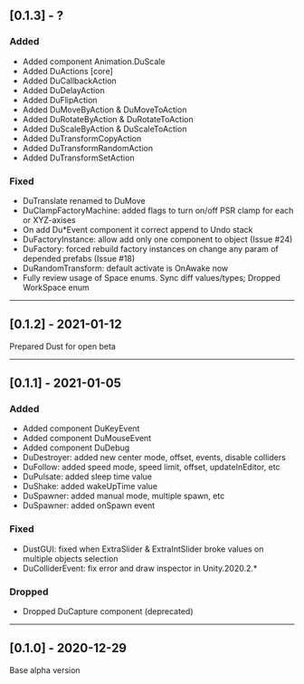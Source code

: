 ## [0.1.3] - ?

### Added

- Added component Animation.DuScale
- Added DuActions [core]
- Added DuCallbackAction
- Added DuDelayAction
- Added DuFlipAction
- Added DuMoveByAction & DuMoveToAction
- Added DuRotateByAction & DuRotateToAction
- Added DuScaleByAction & DuScaleToAction
- Added DuTransformCopyAction
- Added DuTransformRandomAction
- Added DuTransformSetAction

### Fixed

- DuTranslate renamed to DuMove
- DuClampFactoryMachine: added flags to turn on/off PSR clamp for each or XYZ-axises 
- On add Du*Event component it correct append to Undo stack
- DuFactoryInstance: allow add only one component to object (Issue #24)
- DuFactory: forced rebuild factory instances on change any param of depended prefabs (Issue #18)
- DuRandomTransform: default activate is OnAwake now
- Fully review usage of Space enums. Sync diff values/types; Dropped WorkSpace enum


________________________________________________________________________________________________________________________

## [0.1.2] - 2021-01-12

Prepared Dust for open beta 


________________________________________________________________________________________________________________________

## [0.1.1] - 2021-01-05

### Added

- Added component DuKeyEvent
- Added component DuMouseEvent
- Added component DuDebug
- DuDestroyer: added new center mode, offset, events, disable colliders
- DuFollow: added speed mode, speed limit, offset, updateInEditor, etc
- DuPulsate: added sleep time value
- DuShake: added wakeUpTime value
- DuSpawner: added manual mode, multiple spawn, etc
- DuSpawner: added onSpawn event

### Fixed

- DustGUI: fixed when ExtraSlider & ExtraIntSlider broke values on multiple objects selection
- DuColliderEvent: fix error and draw inspector in Unity.2020.2.*

### Dropped

- Dropped DuCapture component (deprecated)


________________________________________________________________________________________________________________________

## [0.1.0] - 2020-12-29

Base alpha version
